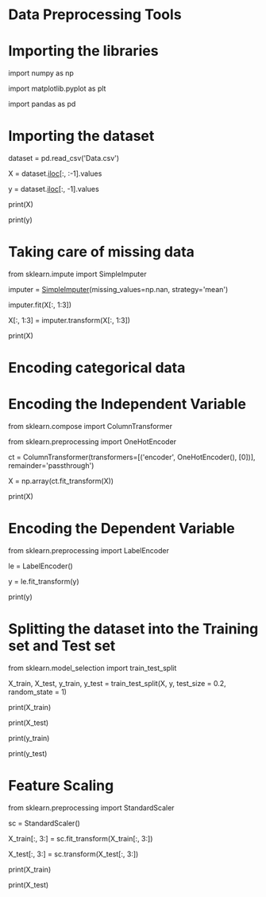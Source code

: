 # Data Preprocessing Tools

# Importing the libraries
import numpy as np

import matplotlib.pyplot as plt

import pandas as pd

# Importing the dataset
dataset = pd.read_csv('Data.csv')

X = dataset.[iloc](pandas/iloc.md)[:, :-1].values

y = dataset.[iloc](pandas/iloc.md)[:, -1].values

print(X)

print(y)

# Taking care of missing data
from sklearn.impute import SimpleImputer

imputer = [SimpleImputer](sklearn/simpleimputer.md)(missing_values=np.nan, strategy='mean')

imputer.fit(X[:, 1:3])

X[:, 1:3] = imputer.transform(X[:, 1:3])

print(X)

# Encoding categorical data
# Encoding the Independent Variable
from sklearn.compose import ColumnTransformer

from sklearn.preprocessing import OneHotEncoder

ct = ColumnTransformer(transformers=[('encoder', OneHotEncoder(), [0])], remainder='passthrough')

X = np.array(ct.fit_transform(X))

print(X)

# Encoding the Dependent Variable
from sklearn.preprocessing import LabelEncoder

le = LabelEncoder()

y = le.fit_transform(y)

print(y)

# Splitting the dataset into the Training set and Test set
from sklearn.model_selection import train_test_split

X_train, X_test, y_train, y_test = train_test_split(X, y, test_size = 0.2, random_state = 1)

print(X_train)

print(X_test)

print(y_train)

print(y_test)

# Feature Scaling
from sklearn.preprocessing import StandardScaler

sc = StandardScaler()

X_train[:, 3:] = sc.fit_transform(X_train[:, 3:])

X_test[:, 3:] = sc.transform(X_test[:, 3:])

print(X_train)

print(X_test)
